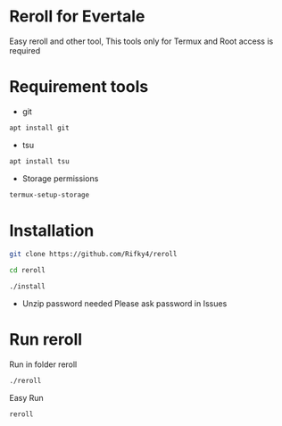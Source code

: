 # Reroll for Evertale
 Easy reroll and other tool, This tools only for Termux and Root access is required
# Requirement tools
+ git
```bash
apt install git
```
+ tsu
```bash
apt install tsu
```
+ Storage permissions 
```bash
termux-setup-storage
```
# Installation
```bash
git clone https://github.com/Rifky4/reroll
```
```bash
cd reroll
```
```bash
./install
```
+ Unzip password needed
Please ask password in Issues
# Run reroll
Run in folder reroll
```bash
./reroll
```
Easy Run
```bash
reroll
```

